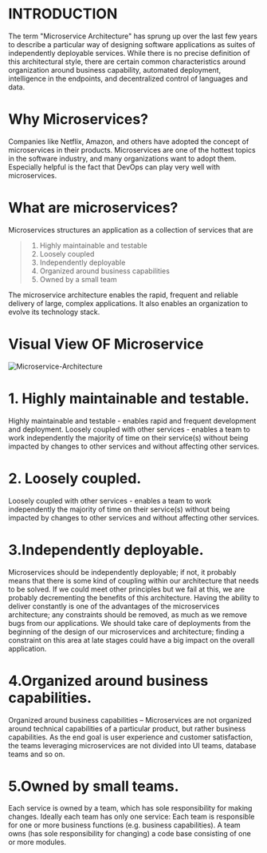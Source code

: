 # INTRODUCTION
The term "Microservice Architecture" has sprung up over the last few years to describe a particular way of designing software applications as suites of independently deployable services. While there is no precise definition of this architectural style, there are certain common characteristics around organization around business capability, automated deployment, intelligence in the endpoints, and decentralized control of languages and data.

# Why Microservices?
Companies like Netflix, Amazon, and others have adopted the concept of microservices in their products. Microservices are one of the hottest topics in the software industry, and many organizations want to adopt them. Especially helpful is the fact that DevOps can play very well with microservices.

# What are microservices?
Microservices structures an application as a collection of services that are
> 1. Highly maintainable and testable
> 2. Loosely coupled
> 3. Independently deployable
> 4. Organized around business capabilities
> 5. Owned by a small team

The microservice architecture enables the rapid, frequent and reliable delivery of large, complex applications. It also enables an organization to evolve its technology stack.

# Visual View OF Microservice

![Microservice-Architecture](https://user-images.githubusercontent.com/33847438/78710128-57515700-7904-11ea-9a77-2a9cd78b5f8b.png)

# 1. Highly maintainable and testable.
Highly maintainable and testable - enables rapid and frequent development and deployment. Loosely coupled with other services - enables a team to work independently the majority of time on their service(s) without being impacted by changes to other services and without affecting other services.

# 2. Loosely coupled.
Loosely coupled with other services - enables a team to work independently the majority of time on their service(s) without being impacted by changes to other services and without affecting other services.

# 3.Independently deployable.
Microservices should be independently deployable; if not, it probably means that there is some kind of coupling within our architecture that needs to be solved. If we could meet other principles but we fail at this, we are probably decrementing the benefits of this architecture.
Having the ability to deliver constantly is one of the advantages of the microservices architecture; any constraints should be removed, as much as we remove bugs from our applications.
We should take care of deployments from the beginning of the design of our microservices and architecture; finding a constraint on this area at late stages could have a big impact on the overall application.

# 4.Organized around business capabilities.
Organized around business capabilities – Microservices are not organized around technical capabilities of a particular product, but rather business capabilities. As the end goal is user experience and customer satisfaction, the teams leveraging microservices are not divided into UI teams, database teams and so on.

# 5.Owned by small teams.
Each service is owned by a team, which has sole responsibility for making changes. Ideally each team has only one service: Each team is responsible for one or more business functions (e.g. business capabilities). A team owns (has sole responsibility for changing) a code base consisting of one or more modules.